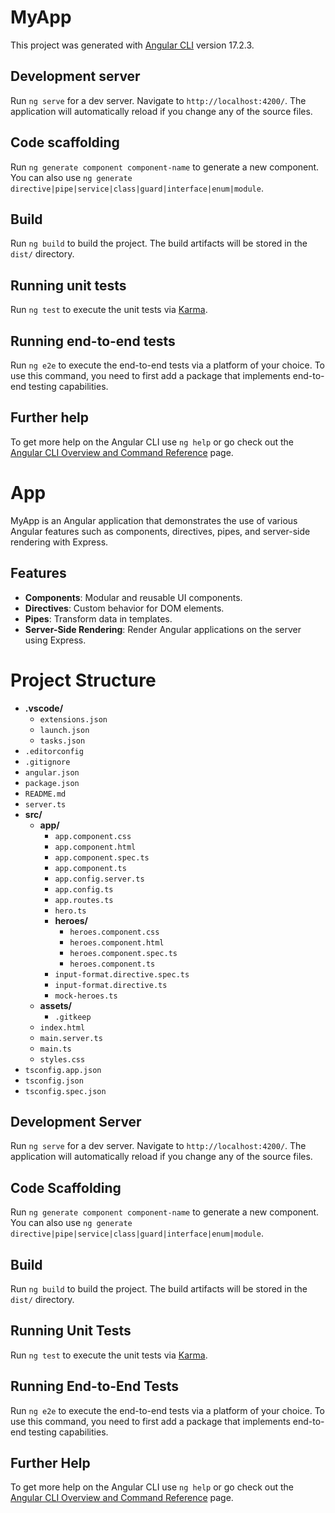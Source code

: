 # MyApp

This project was generated with [Angular CLI](https://github.com/angular/angular-cli) version 17.2.3.

## Development server

Run `ng serve` for a dev server. Navigate to `http://localhost:4200/`. The application will automatically reload if you change any of the source files.

## Code scaffolding

Run `ng generate component component-name` to generate a new component. You can also use `ng generate directive|pipe|service|class|guard|interface|enum|module`.

## Build

Run `ng build` to build the project. The build artifacts will be stored in the `dist/` directory.

## Running unit tests

Run `ng test` to execute the unit tests via [Karma](https://karma-runner.github.io).

## Running end-to-end tests

Run `ng e2e` to execute the end-to-end tests via a platform of your choice. To use this command, you need to first add a package that implements end-to-end testing capabilities.

## Further help

To get more help on the Angular CLI use `ng help` or go check out the [Angular CLI Overview and Command Reference](https://angular.io/cli) page.

# App

MyApp is an Angular application that demonstrates the use of various Angular features such as components, directives, pipes, and server-side rendering with Express.

## Features

- **Components**: Modular and reusable UI components.
- **Directives**: Custom behavior for DOM elements.
- **Pipes**: Transform data in templates.
- **Server-Side Rendering**: Render Angular applications on the server using Express.

# Project Structure

- **.vscode/**
  - `extensions.json`
  - `launch.json`
  - `tasks.json`
- `.editorconfig`
- `.gitignore`
- `angular.json`
- `package.json`
- `README.md`
- `server.ts`
- **src/**
  - **app/**
    - `app.component.css`
    - `app.component.html`
    - `app.component.spec.ts`
    - `app.component.ts`
    - `app.config.server.ts`
    - `app.config.ts`
    - `app.routes.ts`
    - `hero.ts`
    - **heroes/**
      - `heroes.component.css`
      - `heroes.component.html`
      - `heroes.component.spec.ts`
      - `heroes.component.ts`
    - `input-format.directive.spec.ts`
    - `input-format.directive.ts`
    - `mock-heroes.ts`
  - **assets/**
    - `.gitkeep`
  - `index.html`
  - `main.server.ts`
  - `main.ts`
  - `styles.css`
- `tsconfig.app.json`
- `tsconfig.json`
- `tsconfig.spec.json`

## Development Server

Run `ng serve` for a dev server. Navigate to `http://localhost:4200/`. The application will automatically reload if you change any of the source files.

## Code Scaffolding

Run `ng generate component component-name` to generate a new component. You can also use `ng generate directive|pipe|service|class|guard|interface|enum|module`.

## Build

Run `ng build` to build the project. The build artifacts will be stored in the `dist/` directory.

## Running Unit Tests

Run `ng test` to execute the unit tests via [Karma](https://karma-runner.github.io).

## Running End-to-End Tests

Run `ng e2e` to execute the end-to-end tests via a platform of your choice. To use this command, you need to first add a package that implements end-to-end testing capabilities.

## Further Help

To get more help on the Angular CLI use `ng help` or go check out the [Angular CLI Overview and Command Reference](https://angular.io/cli) page.
